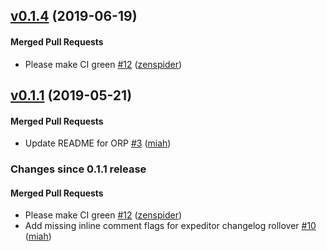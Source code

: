 <!-- latest_release 0.1.4 -->
## [v0.1.4](https://github.com/inspec/train-aws/tree/v0.1.4) (2019-06-19)

#### Merged Pull Requests
- Please make CI green [#12](https://github.com/inspec/train-aws/pull/12) ([zenspider](https://github.com/zenspider))
<!-- latest_release -->

## [v0.1.1](https://github.com/inspec/train-aws/tree/v0.1.1) (2019-05-21)

#### Merged Pull Requests
- Update README for ORP [#3](https://github.com/inspec/train-aws/pull/3) ([miah](https://github.com/miah))

<!-- release_rollup since=0.1.1 -->
### Changes since 0.1.1 release

#### Merged Pull Requests
- Please make CI green [#12](https://github.com/inspec/train-aws/pull/12) ([zenspider](https://github.com/zenspider)) <!-- 0.1.4 -->
- Add missing inline comment flags for expeditor changelog rollover [#10](https://github.com/inspec/train-aws/pull/10) ([miah](https://github.com/miah)) <!-- 0.1.3 -->
<!-- release_rollup -->

<!-- latest_stable_release -->
<!-- latest_stable_release -->